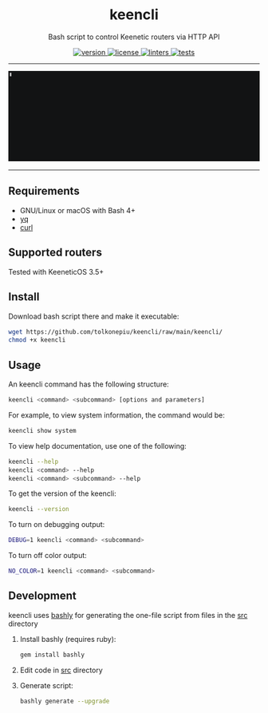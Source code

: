 <div align='center'>

# keencli

Bash script to control Keenetic routers via HTTP API

[
![version](https://img.shields.io/github/v/release/tolkonepiu/keencli?label=version)
](https://github.com/tolkonepiu/keencli/releases/latest)
[
![license](https://img.shields.io/github/license/tolkonepiu/keencli)
](LICENSE)
[
![linters](https://github.com/tolkonepiu/keencli/actions/workflows/linters.yml/badge.svg?branch=main)
](https://github.com/tolkonepiu/keencli/actions/workflows/linters.yml?query=branch%3Amain)
[
![tests](https://github.com/tolkonepiu/keencli/actions/workflows/tests.yml/badge.svg?branch=main)
](https://github.com/tolkonepiu/keencli/actions/workflows/tests.yml?query=branch%3Amain)

---

[![keencli](keencli.gif)](https://asciinema.org/a/612771?autoplay=1)

---

</div>

## Requirements

- GNU/Linux or macOS with Bash 4+
- [yq](https://mikefarah.gitbook.io/yq/)
- [curl](https://curl.se)

## Supported routers

Tested with KeeneticOS 3.5+

## Install

Download bash script there and make it executable:

```sh
wget https://github.com/tolkonepiu/keencli/raw/main/keencli/
chmod +x keencli
```

## Usage

An keencli command has the following structure:

```sh
keencli <command> <subcommand> [options and parameters]
```

For example, to view system information, the command would be:

```sh
keencli show system
```

To view help documentation, use one of the following:

```sh
keencli --help
keencli <command> --help
keencli <command> <subcommand> --help
```

To get the version of the keencli:

```sh
keencli --version
```

To turn on debugging output:

```sh
DEBUG=1 keencli <command> <subcommand>
```

To turn off color output:

```sh
NO_COLOR=1 keencli <command> <subcommand>
```

## Development

keencli uses [bashly](https://github.com/DannyBen/bashly/) for generating
the one-file script from files in the [src](src) directory

1. Install bashly (requires ruby):

   ```sh
   gem install bashly
   ```

1. Edit code in [src](src) directory

1. Generate script:

   ```sh
   bashly generate --upgrade
   ```
